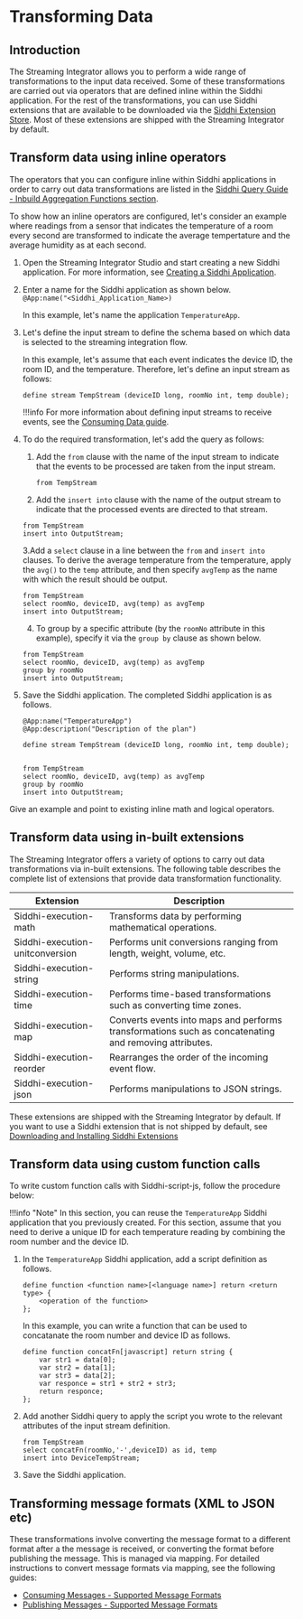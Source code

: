 # Transforming Data

## Introduction

The Streaming Integrator allows you to perform a wide range of transformations to the input data received. Some of these 
transformations are carried out via operators that are defined inline within the Siddhi application. For the rest of the
 transformations, you can use Siddhi extensions that are available to be downloaded via the [Siddhi Extension Store](https://store.wso2.com/store/assets/analyticsextension/list).
 Most of these extensions are shipped with the Streaming Integrator by default.

## Transform data using inline operators

The operators that you can configure inline within Siddhi applications in order to carry out data transformations are listed in the [Siddhi Query Guide - Inbuild Aggregation Functions section](https://siddhi.io/en/v5.0/docs/query-guide/#select).

To show how an inline operators are configured, let's consider an example where readings from a sensor that indicates 
the temperature of a room every second are transformed to indicate the average tempertature and the average humidity as at each second.

1. Open the Streaming Integrator Studio and start creating a new Siddhi application. For more information, see [Creating a Siddhi Application](../develop/creating-a-Siddhi-Application.md).

2. Enter a name for the Siddhi application as shown below.<br/>
   `@App:name("<Siddhi_Application_Name>)`<br/>
   
   In this example, let's name the application `TemperatureApp`.
   
3. Let's define the input stream to define the schema based on which data is selected to the streaming integration flow.

    In this example, let's assume that each event indicates the device ID, the room ID, and the temperature. Therefore, let's define an input stream as follows:

    ```
    define stream TempStream (deviceID long, roomNo int, temp double);
    ```
       
    !!!info
        For more information about defining input streams to receive events, see the [Consuming Data guide](consuming-messages.md).
           
          
4. To do the required transformation, let's add the query as follows:

    1. Add the `from` clause with the name of the input stream to indicate that the events to be processed are taken from the input stream.
       ```
       from TempStream
       ```
       
    2. Add the `insert into` clause with the name of the output stream to indicate that the processed events are directed to that stream.
      ```
      from TempStream
      insert into OutputStream;
      ```
      
    3.Add a `select` clause in a line between the `from` and `insert into` clauses. To derive the average temperature from the temperature, apply the `avg()` to the `temp` 
    attribute, and then specify `avgTemp` as the name with which the result should be output. 
    
      ```
      from TempStream
      select roomNo, deviceID, avg(temp) as avgTemp
      insert into OutputStream;
      ```
      
    4. To group by a specific attribute (by the `roomNo` attribute in this example), specify it via the `group by` clause as shown below.
      ```
      from TempStream
      select roomNo, deviceID, avg(temp) as avgTemp
      group by roomNo
      insert into OutputStream;
      ```
    
5. Save the Siddhi application. The completed Siddhi application is as follows.

    ```
    @App:name("TemperatureApp")
    @App:description("Description of the plan")
    
    define stream TempStream (deviceID long, roomNo int, temp double);
    
    
    from TempStream
    select roomNo, deviceID, avg(temp) as avgTemp
    group by roomNo
    insert into OutputStream;
    ```

Give an example and point to existing inline math and logical operators.



## Transform data using in-built extensions

The Streaming Integrator offers a variety of options to carry out data transformations via in-built extensions. The 
following table describes the complete list of extensions that provide data transformation functionality.

|Extension|Description|
|--- |--- |
|Siddhi-execution-math|Transforms data by performing mathematical operations.|
|Siddhi-execution-unitconversion|Performs unit conversions ranging from length, weight, volume, etc.|
|Siddhi-execution-string|Performs string manipulations.|
|Siddhi-execution-time|Performs time-based transformations such as converting time zones.|
|Siddhi-execution-map|Converts events into maps and performs transformations such as concatenating and removing attributes.|
|Siddhi-execution-reorder|Rearranges the order of the incoming event flow.|
|Siddhi-execution-json|Performs manipulations to JSON strings.|


These extensions are shipped with the Streaming Integrator by default. If you want to use a Siddhi extension that is not shipped by default, see [Downloading and Installing Siddhi Extensions](../admin/downloading-and-Installing-Siddhi-Extensions.md)

## Transform data using custom function calls

To write custom function calls with Siddhi-script-js, follow the procedure below:

!!!info "Note"
    In this section, you can reuse the `TemperatureApp` Siddhi application that you previously created. For this section, assume that you need to derive a unique ID for each temperature reading by combining the room number and the device ID.
    
1. In the `TemperatureApp` Siddhi application, add a script definition as follows.

    ```
    define function <function name>[<language name>] return <return type> {
        <operation of the function>
    };
    ```
    
    In this example, you can write a function that can be used to concatanate the room number and device ID as follows.
    
    ```
    define function concatFn[javascript] return string {
        var str1 = data[0];
        var str2 = data[1];
        var str3 = data[2];
        var responce = str1 + str2 + str3;
        return responce;
    };
    ```

2. Add another Siddhi query to apply the script you wrote to the relevant attributes of the input stream definition.

    ```
    from TempStream
    select concatFn(roomNo,'-',deviceID) as id, temp 
    insert into DeviceTempStream;
    ```
    
3. Save the Siddhi application.

## Transforming message formats (XML to JSON etc)

These transformations involve converting the message format to a different format after a the message is received, or 
converting the format before publishing the message. This is managed via mapping. For detailed instructions to convert
 message formats via mapping, see the following guides:
 
 - [Consuming Messages - Supported Message Formats](consuming-messages.md#supported-message-formats)
 - [Publishing Messages - Supported Message Formats](publishing-data.md#supported-message-formats)

